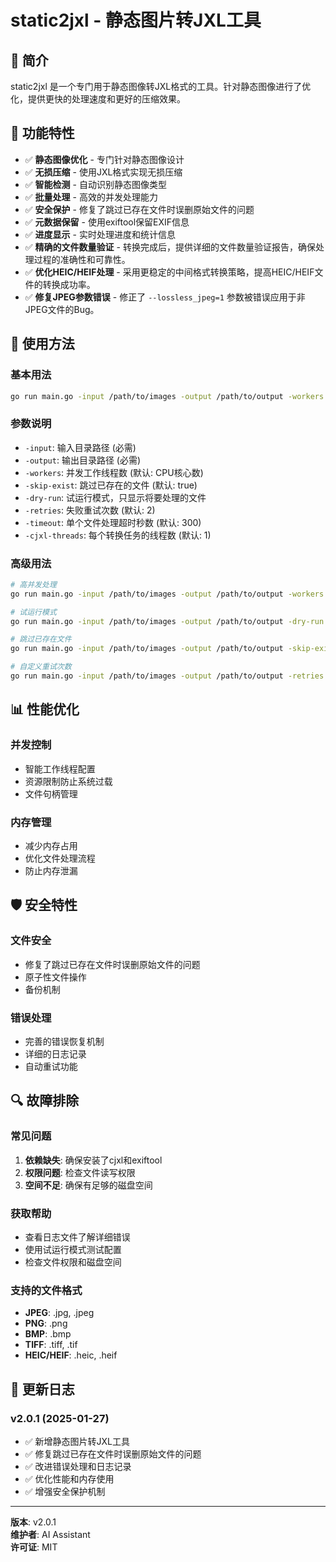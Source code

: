 # static2jxl - 静态图片转JXL工具

## 📖 简介

static2jxl 是一个专门用于静态图像转JXL格式的工具。针对静态图像进行了优化，提供更快的处理速度和更好的压缩效果。

## 🚀 功能特性

- ✅ **静态图像优化** - 专门针对静态图像设计
- ✅ **无损压缩** - 使用JXL格式实现无损压缩
- ✅ **智能检测** - 自动识别静态图像类型
- ✅ **批量处理** - 高效的并发处理能力
- ✅ **安全保护** - 修复了跳过已存在文件时误删原始文件的问题
- ✅ **元数据保留** - 使用exiftool保留EXIF信息
- ✅ **进度显示** - 实时处理进度和统计信息
- ✅ **精确的文件数量验证** - 转换完成后，提供详细的文件数量验证报告，确保处理过程的准确性和可靠性。
- ✅ **优化HEIC/HEIF处理** - 采用更稳定的中间格式转换策略，提高HEIC/HEIF文件的转换成功率。
- ✅ **修复JPEG参数错误** - 修正了 `--lossless_jpeg=1` 参数被错误应用于非JPEG文件的Bug。

## 🔧 使用方法

### 基本用法
```bash
go run main.go -input /path/to/images -output /path/to/output -workers 4
```

### 参数说明
- `-input`: 输入目录路径 (必需)
- `-output`: 输出目录路径 (必需)
- `-workers`: 并发工作线程数 (默认: CPU核心数)
- `-skip-exist`: 跳过已存在的文件 (默认: true)
- `-dry-run`: 试运行模式，只显示将要处理的文件
- `-retries`: 失败重试次数 (默认: 2)
- `-timeout`: 单个文件处理超时秒数 (默认: 300)
- `-cjxl-threads`: 每个转换任务的线程数 (默认: 1)

### 高级用法
```bash
# 高并发处理
go run main.go -input /path/to/images -output /path/to/output -workers 8

# 试运行模式
go run main.go -input /path/to/images -output /path/to/output -dry-run

# 跳过已存在文件
go run main.go -input /path/to/images -output /path/to/output -skip-exist

# 自定义重试次数
go run main.go -input /path/to/images -output /path/to/output -retries 3 -timeout 600
```

## 📊 性能优化

### 并发控制
- 智能工作线程配置
- 资源限制防止系统过载
- 文件句柄管理

### 内存管理
- 减少内存占用
- 优化文件处理流程
- 防止内存泄漏

## 🛡️ 安全特性

### 文件安全
- 修复了跳过已存在文件时误删原始文件的问题
- 原子性文件操作
- 备份机制

### 错误处理
- 完善的错误恢复机制
- 详细的日志记录
- 自动重试功能

## 🔍 故障排除

### 常见问题
1. **依赖缺失**: 确保安装了cjxl和exiftool
2. **权限问题**: 检查文件读写权限
3. **空间不足**: 确保有足够的磁盘空间

### 获取帮助
- 查看日志文件了解详细错误
- 使用试运行模式测试配置
- 检查文件权限和磁盘空间

### 支持的文件格式

- **JPEG**: .jpg, .jpeg
- **PNG**: .png
- **BMP**: .bmp
- **TIFF**: .tiff, .tif
- **HEIC/HEIF**: .heic, .heif

## 📝 更新日志

### v2.0.1 (2025-01-27)
- ✅ 新增静态图片转JXL工具
- ✅ 修复跳过已存在文件时误删原始文件的问题
- ✅ 改进错误处理和日志记录
- ✅ 优化性能和内存使用
- ✅ 增强安全保护机制

---

**版本**: v2.0.1  
**维护者**: AI Assistant  
**许可证**: MIT